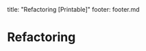 <frontmatter>
title: "Refactoring [Printable]"
footer: footer.md
</frontmatter>

<link rel="stylesheet" href="{{baseUrl}}/css/textbook.css">

<div class="website-content">

<div id="main">

# Refactoring

<include src="what/unit-inParent-asFlat-print.md" boilerplate />
<include src="how/unit-inParent-asFlat-print.md" boilerplate />
<include src="when/unit-inParent-asFlat-print.md" boilerplate />

</div>

</div>
